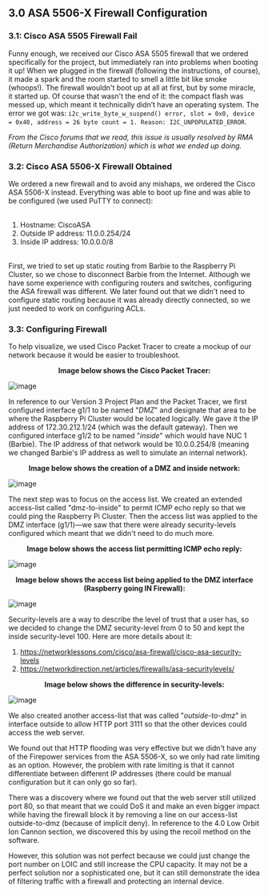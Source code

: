 <h2>3.0 ASA 5506-X Firewall Configuration</h2>

<h3>3.1: Cisco ASA 5505 Firewall Fail</h3>

Funny enough, we received our Cisco ASA 5505 firewall that we ordered specifically for the project, but immediately ran into problems when booting it up! When we plugged in the firewall (following the instructions, of course), it made a spark and the room started to smell a little bit like smoke (whoops!). The firewall wouldn't boot up at all at first, but by some miracle, it started up. Of course that wasn't the end of it: the compact flash was messed up, which meant it technically didn’t have an operating system. The error we got was: `i2c_write_byte_w_suspend() error, slot = 0x0, device = 0x40, address = 26 byte count = 1. Reason: I2C_UNPOPULATED_ERROR`. 
<br>

*From the Cisco forums that we read, this issue is usually resolved by RMA (Return Merchandise Authorization) which is what we ended up doing.*

<h3>3.2: Cisco ASA 5506-X Firewall Obtained</h3>
We ordered a new firewall and to avoid any mishaps, we ordered the Cisco ASA 5506-X instead. Everything was able to boot up fine and was able to be configured (we used PuTTY to connect):
<br>
<br>

1. Hostname: CiscoASA
2. Outside IP address: 11.0.0.254/24
3. Inside IP address: 10.0.0.0/8

<br>
First, we tried to set up static routing from Barbie to the Raspberry Pi Cluster, so we chose to disconnect Barbie from the Internet. Although we have some experience with configuring routers and switches, configuring the ASA firewall was different. We later found out that we didn't need to configure static routing because it was already directly connected, so we just needed to work on configuring ACLs. 

<h3>3.3: Configuring Firewall</h3>
To help visualize, we used Cisco Packet Tracer to create a mockup of our network because it would be easier to troubleshoot. 
<br>

**<p align="center">Image below shows the Cisco Packet Tracer:</p>**

![image](https://github.com/itsvivianmill/Raspberry-Pi-Cluster/assets/116047994/646e8f2b-ad31-4e50-a034-ec433130b9fc)

In reference to our Version 3 Project Plan and the Packet Tracer, we first configured interface g1/1 to be named "*DMZ*" and designate that area to be where the Raspberry Pi Cluster would be located logically. We gave it the IP address of 172.30.212.1/24 (which was the default gateway). Then we configured interface g1/2 to be named "*inside*" which would have NUC 1 (Barbie). The IP address of that network would be 10.0.0.254/8 (meaning we changed Barbie's IP address as well to simulate an internal network).

**<p align="center">Image below shows the creation of a DMZ and inside network:</p>**

![image](https://github.com/itsvivianmill/Raspberry-Pi-Cluster/assets/116047994/e78756b7-882d-4d17-82e7-fbaf64386422)

The next step was to focus on the access list. We created an extended access-list called "dmz-to-inside" to permit ICMP echo reply so that we could ping the Raspberry Pi Cluster. Then the access list was applied to the DMZ interface (g1/1)—we saw that there were already security-levels configured which meant that we didn't need to do much more. 

**<p align="center">Image below shows the access list permitting ICMP echo reply:</p>**

![image](https://github.com/itsvivianmill/Raspberry-Pi-Cluster/assets/116047994/e64d641d-0663-48e3-869a-aef7246204c1)

**<p align="center">Image below shows the access list being applied to the DMZ interface (Raspberry going IN Firewall):</p>**

![image](https://github.com/itsvivianmill/Raspberry-Pi-Cluster/assets/116047994/b7536183-e9a7-4e62-ae4e-aa8468f95bbc)

Security-levels are a way to describe the level of trust that a user has, so we decided to change the DMZ security-level from 0 to 50 and kept the inside security-level 100. Here are more details about it:
1. https://networklessons.com/cisco/asa-firewall/cisco-asa-security-levels
2. https://networkdirection.net/articles/firewalls/asa-securitylevels/ 

**<p align="center">Image below shows the difference in security-levels:</p>**

![image](https://github.com/itsvivianmill/Raspberry-Pi-Cluster/assets/116047994/f4f778d4-67b4-410c-98d4-b4316387023a)

We also created another access-list that was called "*outside-to-dmz*" in interface outside to allow HTTP port 3111 so that the other devices could access the web server. 

We found out that HTTP flooding was very effective but we didn't have any of the Firepower services from the ASA 5506-X, so we only had rate limiting as an option. However, the problem with rate limiting is that it cannot differentiate between different IP addresses (there could be manual configuration but it can only go so far). 

There was a discovery where we found out that the web server still utilized port 80, so that meant that we could DoS it and make an even bigger impact while having the firewall block it by removing a line on our access-list outside-to-dmz (because of implicit deny). In reference to the 4.0 Low Orbit Ion Cannon section, we discovered this by using the recoil method on the software. 

However, this solution was not perfect because we could just change the port number on LOIC and still increase the CPU capacity. It may not be a perfect solution nor a sophisticated one, but it can still demonstrate the idea of filtering traffic with a firewall and protecting an internal device. 
